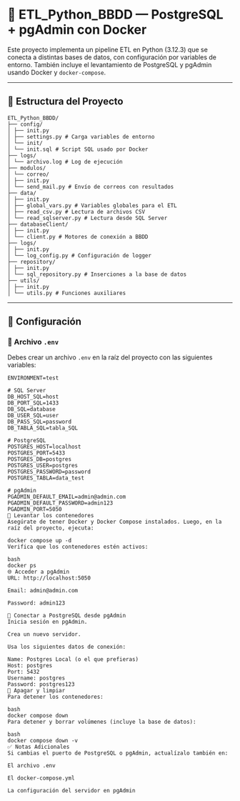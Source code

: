 # 🚀 ETL_Python_BBDD — PostgreSQL + pgAdmin con Docker

Este proyecto implementa un pipeline ETL en Python (3.12.3) que se conecta a distintas bases de datos, con configuración por variables de entorno. También incluye el levantamiento de PostgreSQL y pgAdmin usando Docker y `docker-compose`.

---

## 📁 Estructura del Proyecto
```
ETL_Python_BBDD/
├── config/
│ ├── init.py
│ ├── settings.py # Carga variables de entorno
│ └── init/
│ └── init.sql # Script SQL usado por Docker
├── logs/
│ └── archivo.log # Log de ejecución
├── modulos/
│ └── correo/
│ ├── init.py
│ └── send_mail.py # Envío de correos con resultados
├── data/
│ ├── init.py
│ ├── global_vars.py # Variables globales para el ETL
│ ├── read_csv.py # Lectura de archivos CSV
│ └── read_sqlserver.py # Lectura desde SQL Server
├── databaseClient/
│ ├── init.py
│ └── client.py # Motores de conexión a BBDD
├── logs/
│ ├── init.py
│ └── log_config.py # Configuración de logger
├── repository/
│ ├── init.py
│ └── sql_repository.py # Inserciones a la base de datos
├── utils/
│ ├── init.py
│ └── utils.py # Funciones auxiliares
```
---

## 🔧 Configuración

### 📄 Archivo `.env`

Debes crear un archivo `.env` en la raíz del proyecto con las siguientes variables:

```env
ENVIRONMENT=test

# SQL Server
DB_HOST_SQL=host
DB_PORT_SQL=1433
DB_SQL=database
DB_USER_SQL=user
DB_PASS_SQL=password
DB_TABLA_SQL=tabla_SQL

# PostgreSQL
POSTGRES_HOST=localhost
POSTGRES_PORT=5433
POSTGRES_DB=postgres
POSTGRES_USER=postgres
POSTGRES_PASSWORD=password
POSTGRES_TABLA=data_test

# pgAdmin
PGADMIN_DEFAULT_EMAIL=admin@admin.com
PGADMIN_DEFAULT_PASSWORD=admin123
PGADMIN_PORT=5050
🐳 Levantar los contenedores
Asegúrate de tener Docker y Docker Compose instalados. Luego, en la raíz del proyecto, ejecuta:

docker compose up -d
Verifica que los contenedores estén activos:

bash
docker ps
🌐 Acceder a pgAdmin
URL: http://localhost:5050

Email: admin@admin.com

Password: admin123

🔌 Conectar a PostgreSQL desde pgAdmin
Inicia sesión en pgAdmin.

Crea un nuevo servidor.

Usa los siguientes datos de conexión:

Name: Postgres Local (o el que prefieras)
Host: postgres
Port: 5432
Username: postgres
Password: postgres123
🧼 Apagar y limpiar
Para detener los contenedores:

bash
docker compose down
Para detener y borrar volúmenes (incluye la base de datos):

bash
docker compose down -v
✅ Notas Adicionales
Si cambias el puerto de PostgreSQL o pgAdmin, actualízalo también en:

El archivo .env

El docker-compose.yml

La configuración del servidor en pgAdmin
